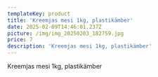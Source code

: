```yaml
---
templateKey: product
title: 'Kreemjas mesi 1kg, plastikämber'
date: 2025-02-09T14:46:01.237Z
picture: /img/img_20250203_182759.jpg
price: 7
description: 'Kreemjas mesi 1kg, plastikämber'
---
```

Kreemjas mesi 1kg, plastikämber
